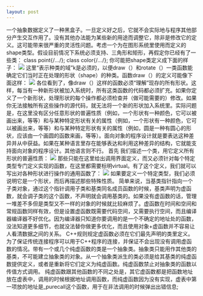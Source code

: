 ```yaml
---
layout: post
---
```

一个抽象数据定义了一种黑盒子。一旦定义好之后，它就不会实际地与程序其他部分产生交互作用了。没有其他办法能为某些新的用途而调整它，除非是修改它的定义。这可能带来很严重的灵活性问题。考虑一个为在图形系统里使用而定义的shape类型。假设目前情况下系统必须支持、三角形和矩形，再假定你已经有了一些类：
class point{/*…*/};
class color{/*…*/};
你可能把shape类定义成下面的样子：
<img src="/images/fulls/屏幕快照 2016-04-07 下午3.57.39.png" class="fit image">
这里“表示种类的域”k是必须的，以便draw（）和rotate（）一类函数能确定它们当时正在处理的形状（shape）的种类。函数draw（）的定义可能像下面这样：
<img src="/images/fulls/屏幕快照 2016-04-07 下午3.57.54.png" class="fit image">
各位看到了，像draw（）这样的函数必须“理解”现存的所有形状。这样，每当有一种新形状被加入系统时，所有这类函数的代码都必须扩充。如果你定义了一个新形状，处理形状的每个操作都必须检查并（做可能需要的）修改。如果你无法接触所有这些操作的源代码，就无法将一个新的形状加入系统里。实际问题是，在这里没有区分任意形状的普遍性质（例如，一个形状有一种颜色，它可以被画出来，等等）和与某种特定形状有关的属性（例如，一个形状有一种颜色，它可以被画出来，等等）和与某种特定形状有关的属性（例如，圆是一种有圆心的形状，应该由一个画圆的函数来画，等等）。面向对象的程序设计就是要表达这种差异并从中获益。如果在某种语言里存在能够表达和利用这种差异的结构，它就能支持面向对象的程序设计。其他语言则不行。
首先 我们描述一个类，用它定义所有形状的普遍性质：
<img src="/images/fulls/屏幕快照 2016-04-07 下午4.35.56.png" class="fit image">
那些只能在这里给出调用界面定义，而又必须针对每个特定类型专门定义实现的函数，在这里都需要标明virtual。有了这个定义，我们就可以写出对各种形状进行操作的通用函数了：
<img src="/images/fulls/屏幕快照 2016-04-07 下午4.44.53.png" class="fit image">
如果要定义一个特定类型，我们必须说明它是一个形状，而后再描述那些特殊性质。
简单来说，当基类指针指向一个子类对象，通过这个指针调用子类和基类同名成员函数的时候，基类声明为虚函数，就会调子类的这个函数，不声明就会调用基类的。如果没有虚函数的话，管理一堆差不多但是类型又不一样的对象的时候就比较麻烦了。虚函数在时间和空间和常规函数同样有效，但是设置虚函数既需要代码空间，又需要执行空间，而且编译器编译器不好优化。因为编译器只知道你要调用的是一个不确定的地址处的函数，没法知道更多细节，也就没法替你做更多优化，而且使用对象+虚函数并不容易让人看清数据之间的关系。
C++规则规定虚函数必须在它们最先声明的类里定义。为了保证传统连接程序可以用于C++程序的连接，并保证不会出现没有调用虚函数的情况。带有一个或几个纯虚函数的类是一个抽象类。抽象类只能用作其他类的基类，不可能建立抽象类的对象。从一个抽象类派生的类必须是给其基类的纯虚函数提供定义，或者是重新将它们定义为纯虚函数。纯虚函数禁止对抽象类的函数以传值方式调用。 纯虚函数跟其他函数的不同之处是，其它虚函数都是把函数地址放在虚表中，调用的时候根据地址调用函数，而纯虚函数因为没有实现，虚表中第一项放的地址是_purecall这个函数，用于在非法调用的时候弹出出错信息;
